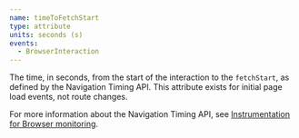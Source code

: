 ```yaml
---
name: timeToFetchStart
type: attribute
units: seconds (s)
events:
  - BrowserInteraction
---
```


The time, in seconds, from the start of the interaction to the `fetchStart`, as defined by the Navigation Timing API. This attribute exists for initial page load events, not route changes.

For more information about the Navigation Timing API, see [Instrumentation for Browser monitoring](/docs/browser/new-relic-browser/page-load-timing-resources/instrumentation-browser-monitoring#navigation-api).